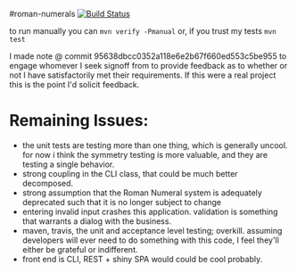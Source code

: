 #roman-numerals [![Build Status](https://travis-ci.org/matyb/roman-numerals.png?branch=master)](https://travis-ci.org/matyb/roman-numerals)

to run manually you can
```mvn verify -Pmanual```
or, if you trust my tests
```mvn test```

I made note @ commit 95638dbcc0352a118e6e2b67f660ed553c5be955 to engage whomever I seek signoff from to provide feedback as to whether or not I have satisfactorily met their requirements. If this were a real project this is the point I'd solicit feedback.

Remaining Issues:
=================
* the unit tests are testing more than one thing, which is generally uncool. for now i think the symmetry testing is more valuable, and they are testing a single behavior.
* strong coupling in the CLI class, that could be much better decomposed.
* strong assumption that the Roman Numeral system is adequately deprecated such that it is no longer subject to change
* entering invalid input crashes this application. validation is something that warrants a dialog with the business.
* maven, travis, the unit and acceptance level testing; overkill. assuming developers will ever need to do something with this code, I feel they'll either be grateful or indifferent.
* front end is CLI, REST + shiny SPA would could be cool probably. 

